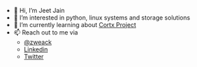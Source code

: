 - 👋 Hi, I’m Jeet Jain
- 👀 I’m interested in python, linux systems and storage solutions
- 🌱 I’m currently learning about [Cortx Project](https://github.com/Seagate/cortx)
- 📫 Reach out to me via 
  - [@zweack](https://github.com/zweack)
  - [Linkedin](https://in.linkedin.com/in/jeetjain8)
  - [Twitter](https://twitter.com/hereisjeet)
